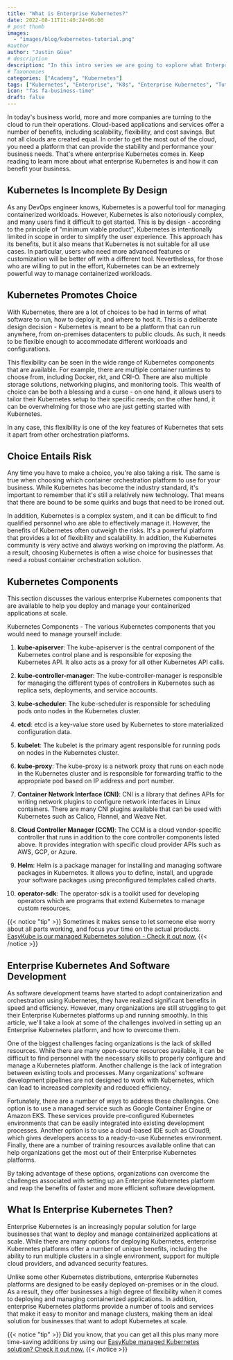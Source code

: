```yaml
---
title: "What is Enterprise Kubernetes?"
date: 2022-08-11T11:40:24+06:00
# post thumb
images:
  - "images/blog/kubernetes-tutorial.png"
#author
author: "Justin Güse"
# description
description: "In this intro series we are going to explore what Enterprise Kubernetes is and when it might make sense to use it."
# Taxonomies
categories: ["Academy", "Kubernetes"]
tags: ["Kubernetes", "Enterprise", "K8s", "Enterprise Kubernetes", "Tutorial"]
icon: "fas fa-business-time"
draft: false
---
```


In today's business world, more and more companies are turning to the cloud to run their operations. Cloud-based applications and services offer a number of benefits, including scalability, flexibility, and cost savings. But not all clouds are created equal. In order to get the most out of the cloud, you need a platform that can provide the stability and performance your business needs. That's where enterprise Kubernetes comes in. Keep reading to learn more about what enterprise Kubernetes is and how it can benefit your business.

## Kubernetes Is Incomplete By Design

As any DevOps engineer knows, Kubernetes is a powerful tool for managing containerized workloads. However, Kubernetes is also notoriously complex, and many users find it difficult to get started. This is by design - according to the principle of "minimum viable product", Kubernetes is intentionally limited in scope in order to simplify the user experience. This approach has its benefits, but it also means that Kubernetes is not suitable for all use cases. In particular, users who need more advanced features or customization will be better off with a different tool. Nevertheless, for those who are willing to put in the effort, Kubernetes can be an extremely powerful way to manage containerized workloads.

## Kubernetes Promotes Choice

With Kubernetes, there are a lot of choices to be had in terms of what software to run, how to deploy it, and where to host it. This is a deliberate design decision - Kubernetes is meant to be a platform that can run anywhere, from on-premises datacenters to public clouds. As such, it needs to be flexible enough to accommodate different workloads and configurations.

This flexibility can be seen in the wide range of Kubernetes components that are available. For example, there are multiple container runtimes to choose from, including Docker, rkt, and CRI-O. There are also multiple storage solutions, networking plugins, and monitoring tools. This wealth of choice can be both a blessing and a curse - on one hand, it allows users to tailor their Kubernetes setup to their specific needs; on the other hand, it can be overwhelming for those who are just getting started with Kubernetes.

In any case, this flexibility is one of the key features of Kubernetes that sets it apart from other orchestration platforms.

## Choice Entails Risk

Any time you have to make a choice, you're also taking a risk. The same is true when choosing which container orchestration platform to use for your business. While Kubernetes has become the industry standard, it's important to remember that it's still a relatively new technology. That means that there are bound to be some quirks and bugs that need to be ironed out.

In addition, Kubernetes is a complex system, and it can be difficult to find qualified personnel who are able to effectively manage it. However, the benefits of Kubernetes often outweigh the risks. It's a powerful platform that provides a lot of flexibility and scalability. In addition, the Kubernetes community is very active and always working on improving the platform. As a result, choosing Kubernetes is often a wise choice for businesses that need a robust container orchestration solution.

## Kubernetes Components

This section discusses the various enterprise Kubernetes components that are available to help you deploy and manage your containerized applications at scale.

Kubernetes Components - The various Kubernetes components that you would need to manage yourself include:

1. **kube-apiserver**: The kube-apiserver is the central component of the Kubernetes control plane and is responsible for exposing the Kubernetes API. It also acts as a proxy for all other Kubernetes API calls.

2. **kube-controller-manager**: The kube-controller-manager is responsible for managing the different types of controllers in Kubernetes such as replica sets, deployments, and service accounts.

3. **kube-scheduler**: The kube-scheduler is responsible for scheduling pods onto nodes in the Kubernetes cluster.

4. **etcd**: etcd is a key-value store used by Kubernetes to store materialized configuration data.

5. **kubelet**: The kubelet is the primary agent responsible for running pods on nodes in the Kubernetes cluster.

6. **kube-proxy**: The kube-proxy is a network proxy that runs on each node in the Kubernetes cluster and is responsible for forwarding traffic to the appropriate pod based on IP address and port number.

7. **Container Network Interface (CNI)**: CNI is a library that defines APIs for writing network plugins to configure network interfaces in Linux containers. There are many CNI plugins available that can be used with Kubernetes such as Calico, Flannel, and Weave Net.

8. **Cloud Controller Manager (CCM)**: The CCM is a cloud vendor-specific controller that runs in addition to the core controller components listed above. It provides integration with specific cloud provider APIs such as AWS, GCP, or Azure.

9. **Helm**: Helm is a package manager for installing and managing software packages in Kubernetes. It allows you to define, install, and upgrade your software packages using preconfigured templates called charts.

10. **operator-sdk**: The operator-sdk is a toolkit used for developing operators which are programs that extend Kubernetes to manage custom resources.

{{< notice "tip" >}}
  Sometimes it makes sense to let someone else worry about all parts working, and focus your time on the actual products. [EasyKube is our managed Kubernetes solution - Check it out now.](/services/easykube)
{{< /notice >}}

## Enterprise Kubernetes And Software Development

As software development teams have started to adopt containerization and orchestration using Kubernetes, they have realized significant benefits in speed and efficiency. However, many organizations are still struggling to get their Enterprise Kubernetes platforms up and running smoothly. In this article, we'll take a look at some of the challenges involved in setting up an Enterprise Kubernetes platform, and how to overcome them.

One of the biggest challenges facing organizations is the lack of skilled resources. While there are many open-source resources available, it can be difficult to find personnel with the necessary skills to properly configure and manage a Kubernetes platform. Another challenge is the lack of integration between existing tools and processes. Many organizations' software development pipelines are not designed to work with Kubernetes, which can lead to increased complexity and reduced efficiency.

Fortunately, there are a number of ways to address these challenges. One option is to use a managed service such as Google Container Engine or Amazon EKS. These services provide pre-configured Kubernetes environments that can be easily integrated into existing development processes. Another option is to use a cloud-based IDE such as Cloud9, which gives developers access to a ready-to-use Kubernetes environment. Finally, there are a number of training resources available online that can help organizations get the most out of their Enterprise Kubernetes platforms.

By taking advantage of these options, organizations can overcome the challenges associated with setting up an Enterprise Kubernetes platform and reap the benefits of faster and more efficient software development.

## What Is Enterprise Kubernetes Then?

Enterprise Kubernetes is an increasingly popular solution for large businesses that want to deploy and manage containerized applications at scale. While there are many options for deploying Kubernetes, enterprise Kubernetes platforms offer a number of unique benefits, including the ability to run multiple clusters in a single environment, support for multiple cloud providers, and advanced security features.

Unlike some other Kubernetes distributions, enterprise Kubernetes platforms are designed to be easily deployed on-premises or in the cloud. As a result, they offer businesses a high degree of flexibility when it comes to deploying and managing containerized applications. In addition, enterprise Kubernetes platforms provide a number of tools and services that make it easy to monitor and manage clusters, making them an ideal solution for businesses that want to adopt Kubernetes at scale.

{{< notice "tip" >}}
  Did you know, that you can get all this plus many more time-saving additions by using our [EasyKube managed Kubernetes solution? Check it out now.](/services/easykube)
{{< /notice >}}